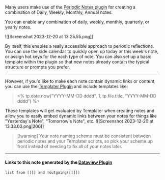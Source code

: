 Many users make use of the [Periodic Notes plugin](https://github.com/liamcain/obsidian-periodic-notes) for creating a combination of Daily, Weekly, Monthly, Annual notes.

You can enable any combination of daily, weekly, monthly, quarterly, or yearly notes.

![[Screenshot 2023-12-20 at 13.25.55.png]]

By itself, this enables a really accessible approach to periodic reflections. You can use the side calendar to quickly open up today or this week's note, or assign hot keys for the each type of note. You can also set up a basic template within the plugin so that new notes already contain the typical structure or prompts you prefer.

---
However, if you'd like to make each note contain dynamic links or content, you can use the [Templater Plugin](https://github.com/SilentVoid13/Templater) and include templates like:

> <% tp.date.now("YYYY-MM-DD dddd", 1, tp.file.title, "YYYY-MM-DD dddd") %>
 
 These templates will get evaluated by Templater when creating notes and allow you to easily embed dynamic links between your notes for things like "Yesterday's Note", "Tomorrow's Note", etc.
![[Screenshot 2023-12-20 at 13.33.03.png|200]]

> [!warning] Your note naming scheme must be consistent between periodic notes and your Templater scripts, so pick your scheme up front instead of needing to fix all of your notes later.

---
#### Links to this note generated by the [Dataview Plugin](https://github.com/blacksmithgu/obsidian-dataview)
```dataview
list from [[]] and !outgoing([[]])
```